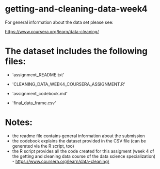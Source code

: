 # getting-and-cleaning-data-week4


For general information about the data set please see:

https://www.coursera.org/learn/data-cleaning/


The dataset includes the following files:
=========================================

- 'assignment_README.txt'

- 'CLEANING_DATA_WEEK4_COURSERA_ASSIGNMENT.R'

- 'assignment_codebook.md' 

- 'final_data_frame.csv'

Notes: 
======

- the readme file contains general information about the submission
- the codebook explains the dataset provided in the CSV file (can be generated via the R script, too)
- the R script provides all the code created for this assigment (week 4 of the getting and cleaning data course of the data science specialization) - https://www.coursera.org/learn/data-cleaning/


